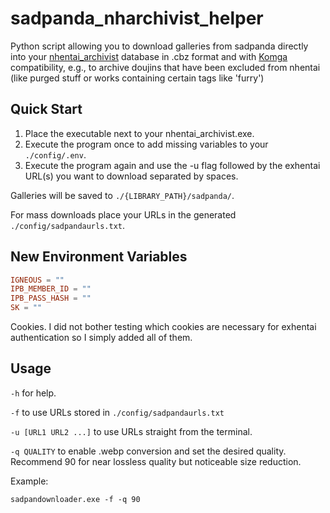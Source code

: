 # sadpanda_nharchivist_helper
Python script allowing you to download galleries from sadpanda directly into your [nhentai_archivist](https://github.com/9-FS/nhentai_archivist) database in .cbz format and with [Komga](https://komga.org/) compatibility, e.g., to archive doujins that have been excluded from nhentai (like purged stuff or works containing certain tags like 'furry')

## Quick Start

1. Place the executable next to your nhentai_archivist.exe.
2. Execute the program once to add missing variables to your `./config/.env`.
3. Execute the program again and use the -u flag followed by the exhentai URL(s) you want to download separated by spaces.

Galleries will be saved to `./{LIBRARY_PATH}/sadpanda/`.

For mass downloads place your URLs in the generated `./config/sadpandaurls.txt`.

## New Environment Variables
```TOML
IGNEOUS = ""
IPB_MEMBER_ID = ""
IPB_PASS_HASH = ""
SK = ""
```
Cookies. I did not bother testing which cookies are necessary for exhentai authentication so I simply added all of them.

## Usage

`-h` for help.

`-f` to use URLs stored in `./config/sadpandaurls.txt`

`-u [URL1 URL2 ...]` to use URLs straight from the terminal.

`-q QUALITY` to enable .webp conversion and set the desired quality. Recommend 90 for near lossless quality but noticeable size reduction.

Example:

`sadpandownloader.exe -f -q 90`
